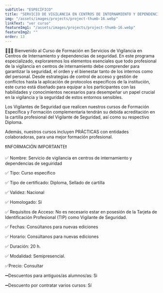```yaml
---
subTitle: "ESPECÍFICO" 
title: "SERVICIO DE VIGILANCIA EN CENTROS DE INTERNAMIENTO Y DEPENDENCIAS DE SEGUIRIDAD"
img: "/assets/images/projects/project-thumb-16.webp"
linkText: "ver curso"
featureImg1: "/assets/images/projects/project-thumb-16.webp"
featureImg2: ""
order: 13
---
```

👮‍♂️👮 Bienvenido al Curso de Formación en Servicios de Vigilancia en Centros de Internamiento y dependencias de seguridad. 
En este programa especializado, exploraremos los elementos esenciales que todo profesional de la vigilancia en centros de 
internamiento debe comprender para garantizar la seguridad, el orden y el bienestar tanto de los internos como del personal. 
Desde estrategias de control de acceso y gestión de conflictos hasta la aplicación de protocolos específicos de la institución, 
este curso está diseñado para equipar a los participantes con las habilidades y conocimientos necesarios para desempeñar 
un papel crucial en la vigilancia y la seguridad de estos entornos sensibles.

Los Vigilantes de Seguridad que realicen nuestros cursos de Formación Específica y Formación complementaria tendrán su debida acreditación en la cartilla profesional del Vigilante de Seguridad, así como su respectivo Diploma. 

Además, nuestros cursos incluyen PRÁCTICAS con entidades colaboradoras, para una mejor formación profesional.

❗️INFORMACIÓN IMPORTANTE❗️

✅ Nombre: Servicio de vigilancia en centros de internamiento y dependencias de seguiridad

✅ Tipo: Curso específico

✅ Tipo de certificado: Diploma, Sellado de cartilla

✅ Validez: Nacional

✅ Homologado: Si

✅ Requisitos de Acceso: No es necesario estar en posesión de la Tarjeta de Identificación Profesional (TIP) como Vigilante de Seguridad.

✅ Fechas: Consúltanos para nuevas ediciones

✅ Horario: Consúltanos para nuevas ediciones

✅ Duración: 20 h.

✅ Modalidad: Semipresencial.

✅Precio: Consultar

➖Descuentos para antiguos/as alumnos/as: Si

➖Descuento por contratar varios cursos: Sí